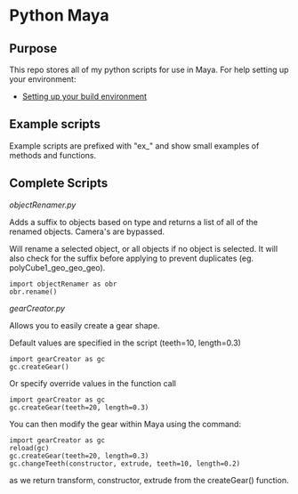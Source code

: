 # Python Maya

## Purpose

This repo stores all of my python scripts for use in Maya.  For help setting up your environment:

- [Setting up your build environment](http://help.autodesk.com/view/MAYAUL/2018/ENU/?guid=__files_Setting_up_your_build_environment_htm)

## Example scripts

Example scripts are prefixed with "ex_" and show small examples of methods and functions.

## Complete Scripts

*objectRenamer.py*

Adds a suffix to objects based on type and returns a list of all of the renamed objects.
Camera's are bypassed.

Will rename a selected object, or all objects if no object is selected.  It will also check for the suffix before
applying to prevent duplicates (eg. polyCube1_geo_geo_geo).

```
import objectRenamer as obr
obr.rename()
```

*gearCreator.py*

Allows you to easily create a gear shape.

Default values are specified in the script (teeth=10, length=0.3)

```
import gearCreator as gc
gc.createGear()
```

Or specify override values in the function call

```
import gearCreator as gc
gc.createGear(teeth=20, length=0.3)
```

You can then modify the gear within Maya using the command:

```
import gearCreator as gc
reload(gc)
gc.createGear(teeth=20, length=0.3)
gc.changeTeeth(constructor, extrude, teeth=10, length=0.2)
```

as we return transform, constructor, extrude from the createGear() function.
